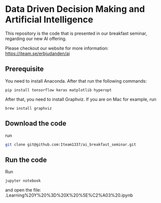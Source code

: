 # Data Driven Decision Making and Artificial Intelligence


This repository is the code that is presented in our breakfast seminar, regarding our new AI offering. 


Please checkout our website for more information: https://iteam.se/erbjudanden/ai


## Prerequisite

You need to install Anaconda. After that run the following commands:

```
pip install tensorflow keras matplotlib hyperopt

```

After that, you need to install Graphviz. If you are on Mac for example, run

```
brew install graphviz
````

## Download the code


run 

```bash
git clone git@github.com:Iteam1337/ai_breakfast_seminar.git
```

## Run the code

Run 

```
jupyter notebook

```

and open the file: .Learning%20Y%20%3D%20X%20%5E%C2%A03%20.ipynb
